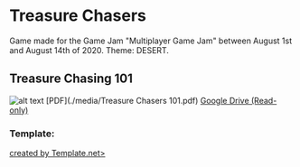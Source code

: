 # Treasure Chasers
Game made for the Game Jam "Multiplayer Game Jam" between August 1st and August 14th of 2020. Theme: DESERT.

## Treasure Chasing 101
![alt text](./media/TreasureChasers101.png "Treasure Chasers 101")
[PDF](./media/Treasure Chasers 101.pdf)
[Google Drive (Read-only)](https://docs.google.com/document/d/1-wOkZvF8J9bFWrYoKvRWGKW32fUwVw-QmfFqJDV0d3c/edit?usp=sharing)

### Template:
<a href='https://www.template.net/editable/5224/used-car-bill-of-sale'>created by Template.net>
